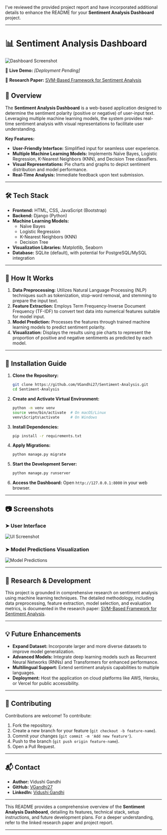 I've reviewed the provided project report and have incorporated additional details to enhance the README for your **Sentiment Analysis Dashboard** project.

---

# 📊 Sentiment Analysis Dashboard

![Dashboard Screenshot](https://github.com/VGandhi27/Sentiment-Analysis/blob/master/Screenshot%202025-04-01%20223946.png)

🚀 **Live Demo:** *[Deployment Pending]*

📄 **Research Paper:** [SVM-Based Framework for Sentiment Analysis](https://ijcmps.mstrust.in/Files/Vol/Issue/ijcmps-6-1-1.pdf)

## 🌟 Overview

The **Sentiment Analysis Dashboard** is a web-based application designed to determine the sentiment polarity (positive or negative) of user-input text. Leveraging multiple machine learning models, the system provides real-time sentiment analysis with visual representations to facilitate user understanding.

**Key Features:**

- **User-Friendly Interface:** Simplified input for seamless user experience.
- **Multiple Machine Learning Models:** Implements Naïve Bayes, Logistic Regression, K-Nearest Neighbors (KNN), and Decision Tree classifiers.
- **Visual Representations:** Pie charts and graphs to depict sentiment distribution and model performance.
- **Real-Time Analysis:** Immediate feedback upon text submission.

---

## 🛠️ Tech Stack

- **Frontend:** HTML, CSS, JavaScript (Bootstrap)
- **Backend:** Django (Python)
- **Machine Learning Models:**
  - Naïve Bayes
  - Logistic Regression
  - K-Nearest Neighbors (KNN)
  - Decision Tree
- **Visualization Libraries:** Matplotlib, Seaborn
- **Database:** SQLite (default), with potential for PostgreSQL/MySQL integration

---

## 🎯 How It Works

1. **Data Preprocessing:** Utilizes Natural Language Processing (NLP) techniques such as tokenization, stop-word removal, and stemming to prepare the input text.
2. **Feature Extraction:** Employs Term Frequency-Inverse Document Frequency (TF-IDF) to convert text data into numerical features suitable for model input.
3. **Model Prediction:** Processes the features through trained machine learning models to predict sentiment polarity.
4. **Visualization:** Displays the results using pie charts to represent the proportion of positive and negative sentiments as predicted by each model.

---

## 🚀 Installation Guide

1. **Clone the Repository:**
   ```bash
   git clone https://github.com/VGandhi27/Sentiment-Analysis.git
   cd Sentiment-Analysis
   ```
2. **Create and Activate Virtual Environment:**
   ```bash
   python -m venv venv
   source venv/bin/activate  # On macOS/Linux
   venv\Scripts\activate     # On Windows
   ```
3. **Install Dependencies:**
   ```bash
   pip install -r requirements.txt
   ```
4. **Apply Migrations:**
   ```bash
   python manage.py migrate
   ```
5. **Start the Development Server:**
   ```bash
   python manage.py runserver
   ```
6. **Access the Dashboard:** Open `http://127.0.0.1:8000` in your web browser.

---

## 📷 Screenshots

### ➤ **User Interface**
![UI Screenshot](https://github.com/VGandhi27/Sentiment-Analysis/blob/master/Screenshot%202025-04-01%20223955.png)

### ➤ **Model Predictions Visualization**
![Model Predictions](https://github.com/VGandhi27/Sentiment-Analysis/blob/master/Screenshot%202025-04-01%20224004.png)

---

## 📝 Research & Development

This project is grounded in comprehensive research on sentiment analysis using machine learning techniques. The detailed methodology, including data preprocessing, feature extraction, model selection, and evaluation metrics, is documented in the research paper: [SVM-Based Framework for Sentiment Analysis](https://ijcmps.mstrust.in/Files/Vol/Issue/ijcmps-6-1-1.pdf).

---

## 💡 Future Enhancements

- **Expand Dataset:** Incorporate larger and more diverse datasets to improve model generalization.
- **Advanced Models:** Integrate deep learning models such as Recurrent Neural Networks (RNNs) and Transformers for enhanced performance.
- **Multilingual Support:** Extend sentiment analysis capabilities to multiple languages.
- **Deployment:** Host the application on cloud platforms like AWS, Heroku, or Vercel for public accessibility.

---

## 🤝 Contributing

Contributions are welcome! To contribute:

1. Fork the repository.
2. Create a new branch for your feature (`git checkout -b feature-name`).
3. Commit your changes (`git commit -m 'Add new feature'`).
4. Push to the branch (`git push origin feature-name`).
5. Open a Pull Request.

---

## 📬 Contact

- **Author:** Vidushi Gandhi
- **GitHub:** [VGandhi27](https://github.com/VGandhi27)
- **LinkedIn:** [Vidushi Gandhi](https://www.linkedin.com/in/vidushi-gandhi/)

---

This README provides a comprehensive overview of the **Sentiment Analysis Dashboard**, detailing its features, technical stack, setup instructions, and future development plans. For a deeper understanding, refer to the linked research paper and project report.

--- 
